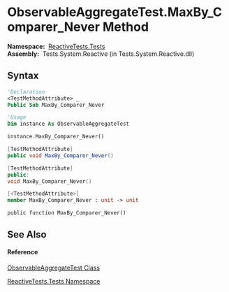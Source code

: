# ObservableAggregateTest.MaxBy\_Comparer\_Never Method

**Namespace:**  [ReactiveTests.Tests](ReactiveTests.Tests\ReactiveTests.Tests.md)  
**Assembly:**  Tests.System.Reactive (in Tests.System.Reactive.dll)

## Syntax

```vb
'Declaration
<TestMethodAttribute> _
Public Sub MaxBy_Comparer_Never
```

```vb
'Usage
Dim instance As ObservableAggregateTest

instance.MaxBy_Comparer_Never()
```

```csharp
[TestMethodAttribute]
public void MaxBy_Comparer_Never()
```

```c++
[TestMethodAttribute]
public:
void MaxBy_Comparer_Never()
```

```fsharp
[<TestMethodAttribute>]
member MaxBy_Comparer_Never : unit -> unit 
```

```jscript
public function MaxBy_Comparer_Never()
```

## See Also

#### Reference

[ObservableAggregateTest Class](ObservableAggregateTest\ObservableAggregateTest.md)

[ReactiveTests.Tests Namespace](ReactiveTests.Tests\ReactiveTests.Tests.md)




